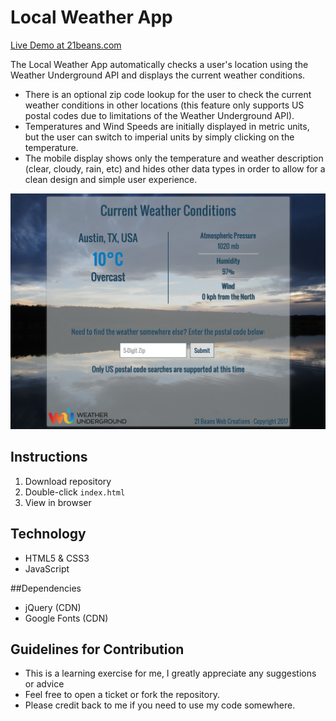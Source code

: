 # Local Weather App 
[Live Demo at 21beans.com](http://www.21beans.com/weather)

The Local Weather App automatically checks a user's location using the Weather Underground API and displays the current weather conditions. 
* There is an optional zip code lookup for the user to check the current weather conditions in other locations (this feature only supports US postal codes due to limitations of the Weather Underground API). 
* Temperatures and Wind Speeds are initially displayed in metric units, but the user can switch to imperial units by simply clicking on the temperature. 
* The mobile display shows only the temperature and weather description (clear, cloudy, rain, etc) and hides other data types in order to allow for a clean design and simple user experience.

![Screenshot](screenshot.png)

## Instructions
1. Download repository
2. Double-click `index.html`
3. View in browser

## Technology
* HTML5 & CSS3
* JavaScript

##Dependencies
* jQuery (CDN)
* Google Fonts (CDN)

## Guidelines for Contribution
- This is a learning exercise for me, I greatly appreciate any suggestions or advice 
- Feel free to open a ticket or fork the repository. 
- Please credit back to me if you need to use my code somewhere.

